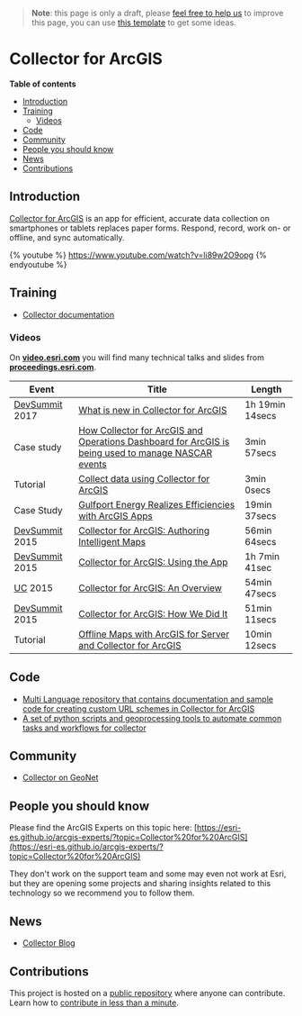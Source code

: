 > **Note**: this page is only a draft, please [feel free to help us](#contributions) to improve this page, you can use [this template](https://github.com/esri-es/awesome-arcgis/blob/master/RESOURCE_PAGE_TEMPLATE.md) to get some ideas.

# Collector for ArcGIS

<!-- START doctoc generated TOC please keep comment here to allow auto update -->
<!-- DON'T EDIT THIS SECTION, INSTEAD RE-RUN doctoc TO UPDATE -->
**Table of contents**

- [Introduction](#introduction)
- [Training](#training)
  - [Videos](#videos)
- [Code](#code)
- [Community](#community)
- [People you should know](#people-you-should-know)
- [News](#news)
- [Contributions](#contributions)

<!-- END doctoc generated TOC please keep comment here to allow auto update -->

## Introduction

[Collector for ArcGIS](http://www.esri.com/products/collector-for-arcgis) is an app for efficient, accurate data collection on smartphones or tablets replaces paper forms. Respond, record, work on- or offline, and sync automatically.

{% youtube %} https://www.youtube.com/watch?v=li89w2O9opg {% endyoutube %}

## Training

* [Collector documentation](http://doc.arcgis.com/en/collector/)

### Videos

On [**video.esri.com**](http://www.esri.com/videos/search?q=collector#?sortby=recent&channels=esri,ArcGIS,Industries,ArcGIS,esri) you will find many technical talks and slides from [**proceedings.esri.com**](https://www.google.es/webhp?ie=UTF-8#q=site%3Aproceedings.esri.com%20collector).

|Event|Title|Length|
|---|---|---|
|[DevSummit](http://www.esri.com/events/devsummit) 2017|[What is new in Collector for ArcGIS](https://www.youtube.com/watch?v=Cuk6c4Ry8kQ)|1h 19min 14secs
|Case study|[How Collector for ArcGIS and Operations Dashboard for ArcGIS is being used to manage NASCAR events](http://video.esri.com/iframe/4949/000000/width/960/1/00:00:00)|3min 57secs
|Tutorial|[Collect data using Collector for ArcGIS](http://video.arcgis.com/iframe/2194/000000/width/960/1)|3min 0secs
|Case Study|[Gulfport Energy Realizes Efficiencies with ArcGIS Apps](http://video.esri.com/iframe/5100/000000/width/960/1/00:00:00)|19min 37secs
|[DevSummit](http://www.esri.com/events/devsummit) 2015|[Collector for ArcGIS: Authoring Intelligent Maps](http://www.esri.com/videos/watch?videoid=4473&channelid=LegacyVideo&isLegacy=true&title=collector-for-arcgis:-authoring-intelligent-maps)|56min 64secs
|[DevSummit](http://www.esri.com/events/devsummit) 2015|[Collector for ArcGIS: Using the App](http://www.esri.com/videos/watch?videoid=4471&channelid=LegacyVideo&isLegacy=true&title=collector-for-arcgis:-using-the-app)|1h 7min 41sec
|[UC](http://www.esri.com/about/events/uc) 2015|[Collector for ArcGIS: An Overview](http://www.esri.com/videos/watch?videoid=4697&channelid=LegacyVideo&isLegacy=true&title=collector-for-arcgis:-an-overview)|54min 47secs
|[DevSummit](http://www.esri.com/events/devsummit) 2015|[Collector for ArcGIS: How We Did It](http://www.esri.com/videos/watch?videoid=4475&channelid=LegacyVideo&isLegacy=true&title=collector-for-arcgis:-how-we-did-it)|51min 11secs
|Tutorial|[Offline Maps with ArcGIS for Server and Collector for ArcGIS](http://www.esri.com/videos/watch?videoid=4154&channelid=ArcGISVideo&isLegacy=true&title=offline-maps-with-arcgis-for-server-and-collector-for-arcgis)|10min 12secs


## Code

* [Multi Language repository that contains documentation and sample code for creating custom URL schemes in Collector for ArcGIS](https://github.com/Esri/collector-integration)
* [A set of python scripts and geoprocessing tools to automate common tasks and workflows for collector](https://github.com/Esri/collector-tools)

## Community

* [Collector on GeoNet](https://community.esri.com/community/gis/applications/collector-for-arcgis)

## People you should know
Please find the ArcGIS Experts on this topic here: [https://esri-es.github.io/arcgis-experts/?topic=Collector%20for%20ArcGIS](https://esri-es.github.io/arcgis-experts/?topic=Collector%20for%20ArcGIS)

They don't work on the support team and some may even not work at Esri,
but they are opening some projects and sharing insights related to this
technology so we recommend you to follow them.

## News

* [Collector Blog](https://blogs.esri.com/esri/arcgis/tag/collector/)

## Contributions

This project is hosted on a [public repository](https://github.com/hhkaos/awesome-arcgis) where anyone can contribute. Learn how to [contribute in less than a minute](https://github.com/hhkaos/awesome-arcgis/blob/master/CONTRIBUTING.md).